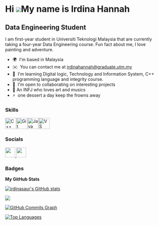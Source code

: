 
Hi ![](https://user-images.githubusercontent.com/18350557/176309783-0785949b-9127-417c-8b55-ab5a4333674e.gif)My name is Irdina Hannah
=====================================================================================================================================

Data Engineering Student
------------------------

I am first-year student in Universiti Teknologi Malaysia that are currently taking a four-year Data Engineering course. Fun fact about me, I love painting and adventure.

* 🌍  I'm based in Malaysia
* ✉️  You can contact me at [irdinahannah@graduate.utm.my](mailto:irdinahannah@graduate.utm.my)
* 🧠  I'm learning Digital logic, Technology and Information System, C++ programming language and integrity course.
* 🤝  I'm open to collaborating on interesting projects
* 💞️  An INFJ who loves art and musics
* ⚡  one dessert a day keep the frowns away

### Skills


<p align="left">
<a href="https://docs.microsoft.com/en-us/cpp/?view=msvc-170" target="_blank" rel="noreferrer"><img src="https://raw.githubusercontent.com/danielcranney/readme-generator/main/public/icons/skills/cplusplus-colored.svg" width="36" height="36" alt="C++" /></a><a href="https://git-scm.com/" target="_blank" rel="noreferrer"><img src="https://raw.githubusercontent.com/danielcranney/readme-generator/main/public/icons/skills/git-colored.svg" width="36" height="36" alt="Git" /></a><a href="https://www.oracle.com/java/" target="_blank" rel="noreferrer"><img src="https://raw.githubusercontent.com/danielcranney/readme-generator/main/public/icons/skills/java-colored.svg" width="36" height="36" alt="Java" /></a><a href="https://code.visualstudio.com/" target="_blank" rel="noreferrer"><img src="https://raw.githubusercontent.com/danielcranney/readme-generator/main/public/icons/skills/visualstudiocode.svg" width="36" height="36" alt="VS Code" /></a>
</p>


### Socials

<p align="left"> <a href="https://www.github.com/irdinasaur" target="_blank" rel="noreferrer"> <picture> <source media="(prefers-color-scheme: dark)" srcset="https://raw.githubusercontent.com/danielcranney/readme-generator/main/public/icons/socials/github-dark.svg" /> <source media="(prefers-color-scheme: light)" srcset="https://raw.githubusercontent.com/danielcranney/readme-generator/main/public/icons/socials/github.svg" /> <img src="https://raw.githubusercontent.com/danielcranney/readme-generator/main/public/icons/socials/github.svg" width="32" height="32" /> </picture> </a> <a href="https://www.linkedin.com/in/irdina-hannah/" target="_blank" rel="noreferrer"> <picture> <source media="(prefers-color-scheme: dark)" srcset="https://raw.githubusercontent.com/danielcranney/readme-generator/main/public/icons/socials/linkedin-dark.svg" /> <source media="(prefers-color-scheme: light)" srcset="https://raw.githubusercontent.com/danielcranney/readme-generator/main/public/icons/socials/linkedin.svg" /> <img src="https://raw.githubusercontent.com/danielcranney/readme-generator/main/public/icons/socials/linkedin.svg" width="32" height="32" /> </picture> </a></p>

### Badges

<b>My GitHub Stats</b>

<a href="http://www.github.com/irdinasaur"><img src="https://github-readme-stats.vercel.app/api?username=irdinasaur&show_icons=true&hide=&count_private=true&title_color=ec4899&text_color=000000&icon_color=6366f1&bg_color=ffffff&hide_border=true&show_icons=true" alt="irdinasaur's GitHub stats" /></a>

<a href="http://www.github.com/irdinasaur"><img src="https://github-readme-streak-stats.herokuapp.com/?user=irdinasaur&stroke=000000&background=ffffff&ring=ec4899&fire=ec4899&currStreakNum=000000&currStreakLabel=ec4899&sideNums=000000&sideLabels=000000&dates=000000&hide_border=true" /></a>

<a href="http://www.github.com/irdinasaur"><img src="https://github-readme-activity-graph.cyclic.app/graph?username=irdinasaur&bg_color=ffffff&color=000000&line=6366f1&point=000000&area_color=ffffff&area=true&hide_border=true&custom_title=GitHub%20Commits%20Graph" alt="GitHub Commits Graph" /></a>

<a href="https://github.com/irdinasaur" align="left"><img src="https://github-readme-stats.vercel.app/api/top-langs/?username=irdinasaur&langs_count=10&title_color=ec4899&text_color=000000&icon_color=6366f1&bg_color=ffffff&hide_border=true&locale=en&custom_title=Top%20%Languages" alt="Top Languages" /></a>
